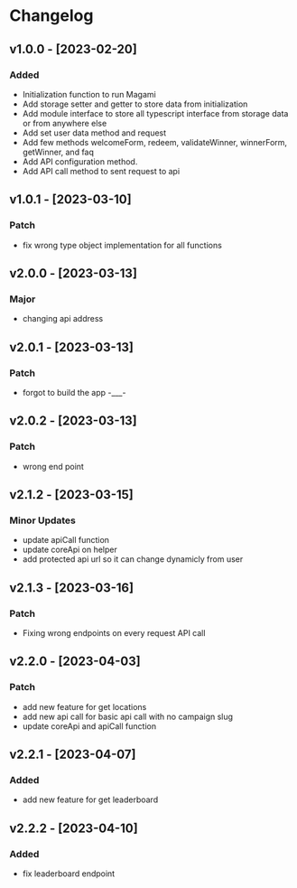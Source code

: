 # Changelog

## v1.0.0 - [2023-02-20]

### Added

- Initialization function to run Magami
- Add storage setter and getter to store data from initialization
- Add module interface to store all typescript interface from storage data or from anywhere else
- Add set user data method and request
- Add few methods welcomeForm, redeem, validateWinner, winnerForm, getWinner, and faq
- Add API configuration method.
- Add API call method to sent request to api

## v1.0.1 - [2023-03-10]

### Patch

- fix wrong type object implementation for all functions


## v2.0.0 - [2023-03-13]
### Major

- changing api address

## v2.0.1 - [2023-03-13]
### Patch

- forgot to build the app -___-

## v2.0.2 - [2023-03-13]
### Patch

- wrong end point

## v2.1.2 - [2023-03-15]
### Minor Updates

- update apiCall function
- update coreApi on helper
- add protected api url so it can change dynamicly from user

## v2.1.3 - [2023-03-16]
### Patch

- Fixing wrong endpoints on every request API call 

## v2.2.0 - [2023-04-03]
### Patch

- add new feature for get locations
- add new api call for basic api call with no campaign slug
- update coreApi and apiCall function

## v2.2.1 - [2023-04-07]
### Added

- add new feature for get leaderboard

## v2.2.2 - [2023-04-10]
### Added

- fix leaderboard endpoint